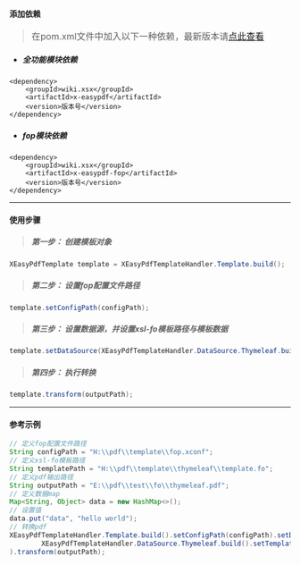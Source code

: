#### 添加依赖
> <font size=3>在pom.xml文件中加入以下一种依赖，最新版本请[点此查看](https://search.maven.org/search?q=a:x-easypdf "最新版本")</font>

- ##### 全功能模块依赖
```
<dependency>
    <groupId>wiki.xsx</groupId>
    <artifactId>x-easypdf</artifactId>
    <version>版本号</version>
</dependency>
```

- ##### fop模块依赖
```
<dependency>
    <groupId>wiki.xsx</groupId>
    <artifactId>x-easypdf-fop</artifactId>
    <version>版本号</version>
</dependency>
```

---

#### 使用步骤
> ##### 第一步： 创建模板对象

```java
XEasyPdfTemplate template = XEasyPdfTemplateHandler.Template.build();
```

> ##### 第二步： 设置fop配置文件路径

```java
template.setConfigPath(configPath);
```

> ##### 第三步： 设置数据源，并设置xsl-fo模板路径与模板数据

```java
template.setDataSource(XEasyPdfTemplateHandler.DataSource.Thymeleaf.build().setTemplatePath(templatePath).setTemplateData(data));
```

> ##### 第四步： 执行转换

```java
template.transform(outputPath);
```

---

#### 参考示例

```java
// 定义fop配置文件路径
String configPath = "H:\\pdf\\template\\fop.xconf";
// 定义xsl-fo模板路径
String templatePath = "H:\\pdf\\template\\thymeleaf\\template.fo";
// 定义pdf输出路径
String outputPath = "E:\\pdf\\test\\fo\\thymeleaf.pdf";
// 定义数据map
Map<String, Object> data = new HashMap<>();
// 设置值
data.put("data", "hello world");
// 转换pdf
XEasyPdfTemplateHandler.Template.build().setConfigPath(configPath).setDataSource(
        XEasyPdfTemplateHandler.DataSource.Thymeleaf.build().setTemplatePath(templatePath).setTemplateData(data)
).transform(outputPath);
```
